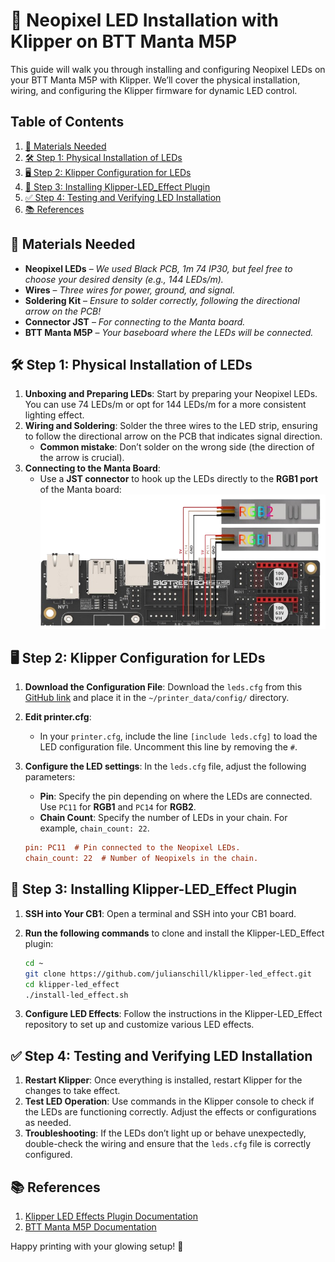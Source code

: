 
# 🌈 Neopixel LED Installation with Klipper on BTT Manta M5P

This guide will walk you through installing and configuring Neopixel LEDs on your BTT Manta M5P with Klipper. We’ll cover the physical installation, wiring, and configuring the Klipper firmware for dynamic LED control.

## Table of Contents
  1. [🔧 Materials Needed](#-materials-needed)
  2. [🛠️ Step 1: Physical Installation of LEDs](#️-step-1-physical-installation-of-leds)
  3. [🖥️ Step 2: Klipper Configuration for LEDs](#️-step-2-klipper-configuration-for-leds)
  4. [🚀 Step 3: Installing Klipper-LED\_Effect Plugin](#-step-3-installing-klipper-led_effect-plugin)
  5. [✅ Step 4: Testing and Verifying LED Installation](#-step-4-testing-and-verifying-led-installation)
  6. [📚 References](#-references)

## 🔧 Materials Needed

- **Neopixel LEDs** – *We used Black PCB, 1m 74 IP30, but feel free to choose your desired density (e.g., 144 LEDs/m).*
- **Wires** – *Three wires for power, ground, and signal.*
- **Soldering Kit** – *Ensure to solder correctly, following the directional arrow on the PCB!*
- **Connector JST** – *For connecting to the Manta board.*
- **BTT Manta M5P** – *Your baseboard where the LEDs will be connected.*

## 🛠️ Step 1: Physical Installation of LEDs

1. **Unboxing and Preparing LEDs**: Start by preparing your Neopixel LEDs. You can use 74 LEDs/m or opt for 144 LEDs/m for a more consistent lighting effect.
2. **Wiring and Soldering**: Solder the three wires to the LED strip, ensuring to follow the directional arrow on the PCB that indicates signal direction. 
    - **Common mistake**: Don’t solder on the wrong side (the direction of the arrow is crucial). 
3. **Connecting to the Manta Board**: 
    - Use a **JST connector** to hook up the LEDs directly to the **RGB1 port** of the Manta board:
![Manta_M5P_LEDS_Wiring](https://github.com/MushuDG/MakerFr_I3-RS32-K/blob/main/Pictures/4_Neopixel_LED_Installation_Guide/LEDS.png)
  

## 🖥️ Step 2: Klipper Configuration for LEDs

1. **Download the Configuration File**: Download the `leds.cfg` from this [GitHub link](https://raw.githubusercontent.com/MushuDG/MakerFr_I3-RS32-K/refs/heads/main/Klipper_Config/components_config/leds.cfg) and place it in the `~/printer_data/config/` directory.
2. **Edit printer.cfg**: 
    - In your `printer.cfg`, include the line `[include leds.cfg]` to load the LED configuration file. Uncomment this line by removing the `#`.
3. **Configure the LED settings**: In the `leds.cfg` file, adjust the following parameters:
    - **Pin**: Specify the pin depending on where the LEDs are connected. Use `PC11` for **RGB1** and `PC14` for **RGB2**.
    - **Chain Count**: Specify the number of LEDs in your chain. For example, `chain_count: 22`.

    ```ini
    pin: PC11  # Pin connected to the Neopixel LEDs.
    chain_count: 22  # Number of Neopixels in the chain.
    ```

## 🚀 Step 3: Installing Klipper-LED_Effect Plugin

1. **SSH into Your CB1**: Open a terminal and SSH into your CB1 board.
2. **Run the following commands** to clone and install the Klipper-LED_Effect plugin:

    ```bash
    cd ~
    git clone https://github.com/julianschill/klipper-led_effect.git
    cd klipper-led_effect
    ./install-led_effect.sh
    ```

3. **Configure LED Effects**: Follow the instructions in the Klipper-LED_Effect repository to set up and customize various LED effects.

## ✅ Step 4: Testing and Verifying LED Installation

1. **Restart Klipper**: Once everything is installed, restart Klipper for the changes to take effect.
2. **Test LED Operation**: Use commands in the Klipper console to check if the LEDs are functioning correctly. Adjust the effects or configurations as needed.
3. **Troubleshooting**: If the LEDs don’t light up or behave unexpectedly, double-check the wiring and ensure that the `leds.cfg` file is correctly configured.

## 📚 References
1. [Klipper LED Effects Plugin Documentation](https://github.com/julianschill/klipper-led_effect)
2. [BTT Manta M5P Documentation](https://github.com/bigtreetech/Manta-M5P)

Happy printing with your glowing setup! 🌟
